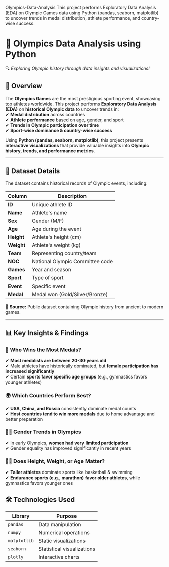 Olympics-Data-Analysis
This project performs Exploratory Data Analysis (EDA) on Olympic Games data using Python (pandas, seaborn, matplotlib) to uncover trends in medal distribution, athlete performance, and country-wise success.
# 🏅 Olympics Data Analysis using Python  
🔍 *Exploring Olympic history through data insights and visualizations!*  

## 📌 Overview  
The **Olympics Games** are the most prestigious sporting event, showcasing top athletes worldwide. This project performs **Exploratory Data Analysis (EDA)** on **historical Olympic data** to uncover trends in:  
✔ **Medal distribution** across countries  
✔ **Athlete performance** based on age, gender, and sport  
✔ **Trends in Olympic participation over time**  
✔ **Sport-wise dominance & country-wise success**  

Using **Python (pandas, seaborn, matplotlib)**, this project presents **interactive visualizations** that provide valuable insights into **Olympic history, trends, and performance metrics**.  

---

## 📂 Dataset Details  
The dataset contains historical records of Olympic events, including:  

| Column  | Description |
|---------|------------|
| **ID**  | Unique athlete ID |
| **Name** | Athlete's name |
| **Sex** | Gender (M/F) |
| **Age** | Age during the event |
| **Height** | Athlete's height (cm) |
| **Weight** | Athlete's weight (kg) |
| **Team** | Representing country/team |
| **NOC** | National Olympic Committee code |
| **Games** | Year and season |
| **Sport** | Type of sport |
| **Event** | Specific event |
| **Medal** | Medal won (Gold/Silver/Bronze) |

📍 **Source:** Public dataset containing Olympic history from ancient to modern games.  

---

## 📊 Key Insights & Findings  
### 🥇 Who Wins the Most Medals?  
✔ **Most medalists are between 20-30 years old**  
✔ Male athletes have historically dominated, but **female participation has increased significantly**  
✔ Certain **sports favor specific age groups** (e.g., gymnastics favors younger athletes)  

### 🌍 Which Countries Perform Best?  
✔ **USA, China, and Russia** consistently dominate medal counts  
✔ **Host countries tend to win more medals** due to home advantage and better preparation  

### 👨‍🎤 Gender Trends in Olympics  
✔ In early Olympics, **women had very limited participation**  
✔ Gender equality has improved significantly in recent years  

### 🏊‍♂️ Does Height, Weight, or Age Matter?  
✔ **Taller athletes** dominate sports like basketball & swimming  
✔ **Endurance sports (e.g., marathon) favor older athletes**, while gymnastics favors younger ones 


## 🛠 Technologies Used  
| Library  | Purpose |
|---------|---------|
| `pandas` | Data manipulation |
| `numpy` | Numerical operations |
| `matplotlib` | Static visualizations |
| `seaborn` | Statistical visualizations |
| `plotly` | Interactive charts |

